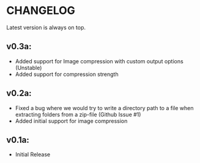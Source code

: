 # CHANGELOG
Latest version is always on top. 

## v0.3a:
- Added support for Image compression with custom output options (Unstable)
- Added support for compression strength

## v0.2a:
- Fixed a bug where we would try to write a directory path to a file when extracting folders from a zip-file (Github Issue #1)
- Added initial support for image compression

## v0.1a:
- Initial Release